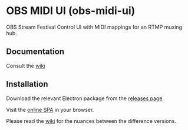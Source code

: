 # OBS MIDI UI (obs-midi-ui)

OBS Stream Festival Control UI with MIDI mappings for an RTMP muxing hub.

## Documentation

Consult the [wiki](https://github.com/jmkao/obs-midi-ui/wiki)

## Installation

Download the relevant Electron package from the [releases page](https://github.com/jmkao/obs-midi-ui/releases)

Visit the [online SPA](https://aniclover.com/obs-html-control/) in your browser.

Please read the [wiki](https://github.com/jmkao/obs-midi-ui/wiki) for the nuances between the difference versions.

